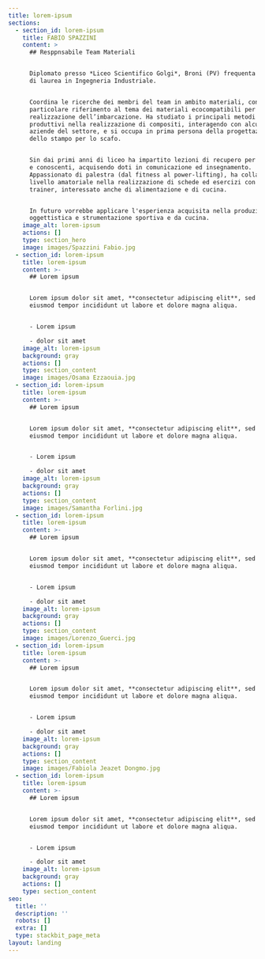 ```yaml
---
title: lorem-ipsum
sections:
  - section_id: lorem-ipsum
    title: FABIO SPAZZINI
    content: >
      ## Resppnsabile Team Materiali 


      Diplomato presso *Liceo Scientifico Golgi*, Broni (PV) frequenta il corso
      di laurea in Ingegneria Industriale. 


      Coordina le ricerche dei membri del team in ambito materiali, con
      particolare riferimento al tema dei materiali ecocompatibili per la
      realizzazione dell’imbarcazione. Ha studiato i principali metodi
      produttivi nella realizzazione di compositi, interagendo con alcune
      aziende del settore, e si occupa in prima persona della progettazione
      dello stampo per lo scafo.


      Sin dai primi anni di liceo ha impartito lezioni di recupero per compagni
      e conoscenti, acquisendo doti in comunicazione ed insegnamento.
      Appassionato di palestra (dal fitness al power-lifting), ha collaborato a
      livello amatoriale nella realizzazione di schede ed esercizi con personal
      trainer, interessato anche di alimentazione e di cucina.


      In futuro vorrebbe applicare l'esperienza acquisita nella produzione di
      oggettistica e strumentazione sportiva e da cucina.
    image_alt: lorem-ipsum
    actions: []
    type: section_hero
    image: images/Spazzini Fabio.jpg
  - section_id: lorem-ipsum
    title: lorem-ipsum
    content: >-
      ## Lorem ipsum


      Lorem ipsum dolor sit amet, **consectetur adipiscing elit**, sed do
      eiusmod tempor incididunt ut labore et dolore magna aliqua.


      - Lorem ipsum

      - dolor sit amet
    image_alt: lorem-ipsum
    background: gray
    actions: []
    type: section_content
    image: images/Osama Ezzaouia.jpg
  - section_id: lorem-ipsum
    title: lorem-ipsum
    content: >-
      ## Lorem ipsum


      Lorem ipsum dolor sit amet, **consectetur adipiscing elit**, sed do
      eiusmod tempor incididunt ut labore et dolore magna aliqua.


      - Lorem ipsum

      - dolor sit amet
    image_alt: lorem-ipsum
    background: gray
    actions: []
    type: section_content
    image: images/Samantha Forlini.jpg
  - section_id: lorem-ipsum
    title: lorem-ipsum
    content: >-
      ## Lorem ipsum


      Lorem ipsum dolor sit amet, **consectetur adipiscing elit**, sed do
      eiusmod tempor incididunt ut labore et dolore magna aliqua.


      - Lorem ipsum

      - dolor sit amet
    image_alt: lorem-ipsum
    background: gray
    actions: []
    type: section_content
    image: images/Lorenzo_Guerci.jpg
  - section_id: lorem-ipsum
    title: lorem-ipsum
    content: >-
      ## Lorem ipsum


      Lorem ipsum dolor sit amet, **consectetur adipiscing elit**, sed do
      eiusmod tempor incididunt ut labore et dolore magna aliqua.


      - Lorem ipsum

      - dolor sit amet
    image_alt: lorem-ipsum
    background: gray
    actions: []
    type: section_content
    image: images/Fabiola Jeazet Dongmo.jpg
  - section_id: lorem-ipsum
    title: lorem-ipsum
    content: >-
      ## Lorem ipsum


      Lorem ipsum dolor sit amet, **consectetur adipiscing elit**, sed do
      eiusmod tempor incididunt ut labore et dolore magna aliqua.


      - Lorem ipsum

      - dolor sit amet
    image_alt: lorem-ipsum
    background: gray
    actions: []
    type: section_content
seo:
  title: ''
  description: ''
  robots: []
  extra: []
  type: stackbit_page_meta
layout: landing
---
```

